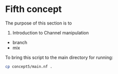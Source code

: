 # Fifth concept

The purpose of this section is to 
1. Introduction to Channel manipulation
  - branch
  - mix

To bring this script to the main directory for running:

```bash
cp concept5/main.nf .
```